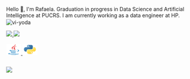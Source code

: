 Hello 👋,
I'm Rafaela. Graduation in progress in Data Science and Artificial Intelligence at PUCRS. I am currently working as a data engineer at HP. <img align="center" alt="vi-yoda" height="60" width="80" src="https://media.tenor.com/images/4f20af75f32887384aab7e49c37537ae/tenor.gif">

<a href="https://github.com/rafaelavarao">
  <img height="150em" src="https://github-readme-stats-eight-theta.vercel.app/api?username=rafaelavarao&show_icons=true&theme=dracula&include_all_commits=true&count_private=true"/>
  <img height="150em" src="https://github-readme-stats-eight-theta.vercel.app/api/top-langs/?username=rafaelavarao&layout=compact&langs_count=8&theme=dracula"/>
 
<div>
<div style="display: inline_block"><br>
  <img alt="Rafaela-Java" height="30" width="40" src="https://raw.githubusercontent.com/devicons/devicon/master/icons/java/java-original.svg">
  <img alt="Rafaela-Python" height="30" width="40" src="https://raw.githubusercontent.com/devicons/devicon/master/icons/python/python-original.svg">

</div>

##

<div>
  <a href="https://www.linkedin.com/in/rafaela-varão-albuquerque/" target="_blank"><img src="https://img.shields.io/badge/-LinkedIn-%230077B5?style=for-the-badge&logo=linkedin&logoColor=white" target="_blank"></a> 
 
